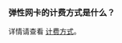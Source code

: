 ### 弹性网卡的计费方式是什么？
详情请查看 [计费方式](https://cloud.tencent.com/document/product/215/6513#.E8.AE.A1.E8.B4.B9.E6.96.B9.E5.BC.8F)。
